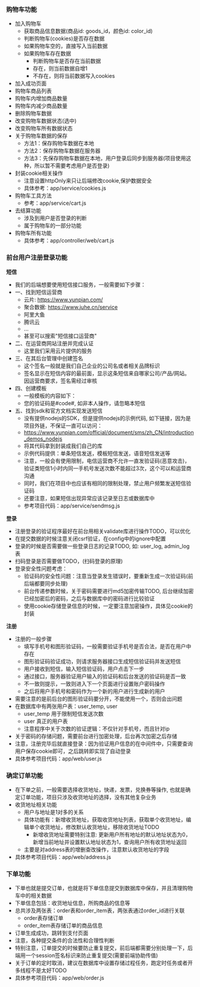 ### 购物车功能

- 加入购物车
    * 获取商品信息数据(商品id: goods_id，颜色id: color_id)
    * 判断购物车(cookies)是否存在数据
    * 如果购物车空的，直接写入当前数据
    * 如果购物车存在数据
        * 判断购物车是否存在当前数据
        * 存在，则当前数据自增1
        * 不存在，则将当前数据写入cookies
- 加入成功页面
- 购物车商品列表
- 购物车内增加商品数量
- 购物车内减少商品数量
- 删除购物车数据
- 改变购物车数据状态(选中)
- 改变购物车所有数据状态
- 关于购物车数据的保存
    * 方法1：保存购物车数据在本地
    * 方法2：保存购物车数据在服务器
    * 方法3：先保存购物车数据在本地，用户登录后同步到服务器(项目使用这种，所以暂不需要考虑用户是否登录)
- 封装cookie相关操作
    * 注意设置httpOnly来只让后端修改cookie,保护数据安全
    * 具体参考：app/service/cookies.js
- 购物车工具方法
    * 参考：app/service/cart.js
- 去结算功能
  * 涉及到用户是否登录的判断
  * 属于购物车的一部分功能
- 购物车所有功能
    * 具体参考：app/controller/web/cart.js

### 前台用户注册登录功能

**短信**

- 我们的后端想要使用短信接口服务，一般需要如下步骤：
- 一、找到短信运营商
    * 云片: https://www.yunpian.com/
    * 聚合数据: https://www.juhe.cn/service
    * 阿里大鱼
    * 腾讯云
    * ...
    * 甚至可以搜索"短信接口运营商"
- 二、在运营商网站注册并完成认证
    * 这里我们采用云片提供的服务
- 三、在其后台管理中创建签名
    * 这个签名一般就是我们自己企业的公司名或者相关品牌标识
    * 签名显示在短信内容的最前面，显示这条短信来自哪家公司/产品/网站。因运营商要求，签名需经过审核
- 四、创建模板
    * 一般模板的内容如下：
    * 您的验证码是#code#, 如非本人操作，请忽略本短信
- 五、找到sdk和官方文档实现发送短信
    * 没有提供nodejs的SDK，但是提供nodejs的示例代码, 如下链接，因为是项目外链，不保证一直可以访问：
    * https://www.yunpian.com/official/document/sms/zh_CN/introduction_demos_nodejs
    * 将其代码拿到封装成我们自己的库
    * 示例代码提供：单条短信发送，模板短信发送，语音短信发送等
    * 注意，一般会有使用限制，电信运营商不允许一直发验证码(恶意攻击)，验证类短信1小时内同一手机号发送次数不能超过3次，这个可以和运营商沟通
    * 同时，我们在项目中也应该有相同的限制处理，禁止用户频繁发送短信验证码
    * 还要注意，如果短信出现异常应该记录至日志或数据库中
    * 参考项目代码：app/service/sendmsg.js

**登录**

- 注册登录的验证程序最好在前台用相关validate库进行操作TODO，可以优化
- 在提交数据的时候注意关闭csrf验证，在config中的ignore中配置
- 登录的时候是否需要做一些登录日志的记录TODO, 如: user_log, admin_log 表
- 扫码登录是否需要做TODO，(扫码登录的原理)
- 登录安全性问题考虑：
    * 验证码的安全性问题：注意当登录发生错误时，要重新生成一次验证码(前后端都要同步处理)
    * 前台传递参数时候，关于密码需要进行md5加密传输TODO, 后台继续加密已经加密后的密码，之后与数据库中的密码进行比较验证
    * 使用cookie存储登录信息的时候，一定要注意加密操作，具体见cookie的封装

**注册**

- 注册的一般步骤
    * 填写手机号和图形验证码，一般需要验证手机号是否合法，是否在用户中存在
    * 图形验证码验证成功，则请求服务器接口生成短信验证码并发送短信
    * 用户接收到短信，输入短信验证码，用户点击下一步
    * 通过接口，服务器验证用户输入的验证码和后台发送的验证码是否一致
    * 不一致则提示，一致则进入下一个页面进行设置账户密码操作
    * 之后将用户手机号和密码作为一个新的用户进行生成新的用户
- 需要注意的是前后台的图形验证码要分开，不能使用一个，否则会出问题
- 在数据库中有两张用户表：user_temp, user 
    * user_temp 用于限制短信发送次数
    * user 真正的用户表
    * 注意程序中关于次数的验证逻辑：不仅针对手机号，而且针对ip
- 关于密码的存储问题，需要前台进行加密处理，后台再次加密之后存储
- 注意，注册完毕后就直接登录：因为验证用户信息的在中间件中，只需要查询用户保存cookie即可，之后跳转即实现了自动登录
- 具体参考项目代码：app/web/user.js

### 确定订单功能

- 在下单之前，一般需要选择收货地址，快递，发票，兑换券等操作, 也就是确定订单功能，项目只涉及收货地址的选择，没有其他复杂业务
- 收货地址相关功能
    * 用户与地址是1对多的关系
    * 具体功能有：新增收货地址，获取收货地址列表，获取单个收货地址，编辑单个收货地址，修改默认收货地址，移除收货地址TODO
        * 新增收货地址需要特别注意: 更新用户所有地址的默认地址状态为0，新增当前地址并设置默认地址状态为1，查询用户所有收货地址返回
    * 主要是对address表的增删查改操作，注意默认收货地址的字段
- 具体参考项目代码：app/web/address.js

### 下单功能

- 下单也就是提交订单，也就是将下单信息提交到数据库中保存，并且清理购物车中的相关数据
- 下单信息包括：收货地址信息，所购商品的信息等
- 总共涉及两张表：order表和order_item表，两张表通过order_id进行关联
    * order表存储订单
    * order_item表存储订单的商品信息
- 订单生成成功，跳转到支付页面
- 注意，各种提交条件的合法性和合理性判断
- 特别注意，订单提交的时候要防止重复提交，前后端都需要分别处理一下，后端用一个session签名标识来防止重复提交(需要前端协助传值)
- 关于订单的定时取消，建议在数据库中设置存储过程任务，跑定时任务或者开多线程不是太好TODO
- 具体参考项目代码：app/web/order.js